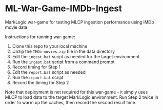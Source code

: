 # ML-War-Game-IMDb-Ingest
MarkLogic war-game for testing MLCP ingestion performance using IMDb movie data

Instructions for running war-game:
1.  Clone this repo to your local machine
1.  Unzip the `IMDb movies.zip` file in the data directory
1.  Edit the `ingest.bat` script as needed for the target environment
1.  Run the `ingest.bat` script from a command prompt
1.  Record timing for Step 1
1.  Edit the `report.bat` script as needed
1.  Run the `report.bat` script
1.  Record the timing for Step 2

Note that deployment is not required for this war-game - it simply uses MLCP to load data to the target MarkLogic environment.  Run Step 2 twice in order to warm up the caches, then record the second result time.
